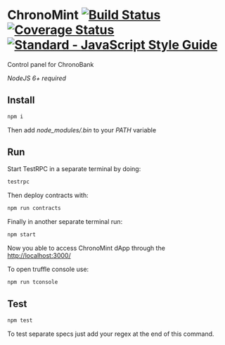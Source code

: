 # ChronoMint [![Build Status](https://travis-ci.org/ChronoBank/ChronoMint.svg?branch=master)](https://travis-ci.org/ChronoBank/ChronoMint) [![Coverage Status](https://coveralls.io/repos/github/ChronoBank/ChronoMint/badge.svg)](https://coveralls.io/github/ChronoBank/ChronoMint) [![Standard - JavaScript Style Guide](https://img.shields.io/badge/code_style-standard-brightgreen.svg)](https://standardjs.com)
Control panel for ChronoBank

*NodeJS 6+ required*

## Install
```bash
npm i
```
Then add *node_modules/.bin* to your *PATH* variable

## Run
Start TestRPC in a separate terminal by doing:
```bash
testrpc
```

Then deploy contracts with:
```bash
npm run contracts
```

Finally in another separate terminal run:
```bash
npm start
```

Now you able to access ChronoMint dApp through the [http://localhost:3000/](http://localhost:3000/)

To open truffle console use:
```bash
npm run tconsole
```

## Test
```bash
npm test
```
To test separate specs just add your regex at the end of this command.